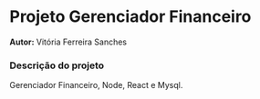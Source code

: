 # Projeto Gerenciador Financeiro
**Autor:** Vitória Ferreira Sanches

### Descrição do projeto
Gerenciador Financeiro, Node, React e Mysql.